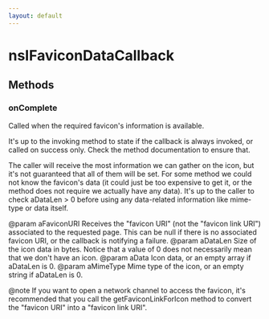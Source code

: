 ```yaml
---
layout: default
---
```


# nsIFaviconDataCallback #

## Methods ##

### onComplete ###

Called when the required favicon's information is available.

It's up to the invoking method to state if the callback is always invoked,
or called on success only.  Check the method documentation to ensure that.

The caller will receive the most information we can gather on the icon,
but it's not guaranteed that all of them will be set.  For some method
we could not know the favicon's data (it could just be too expensive to
get it, or the method does not require we actually have any data).
It's up to the caller to check aDataLen > 0 before using any data-related
information like mime-type or data itself.

@param aFaviconURI
       Receives the "favicon URI" (not the "favicon link URI") associated
       to the requested page.  This can be null if there is no associated
       favicon URI, or the callback is notifying a failure.
@param aDataLen
       Size of the icon data in bytes.  Notice that a value of 0 does not
       necessarily mean that we don't have an icon.
@param aData
       Icon data, or an empty array if aDataLen is 0.
@param aMimeType
       Mime type of the icon, or an empty string if aDataLen is 0.

@note If you want to open a network channel to access the favicon, it's
      recommended that you call the getFaviconLinkForIcon method to convert
      the "favicon URI" into a "favicon link URI".

